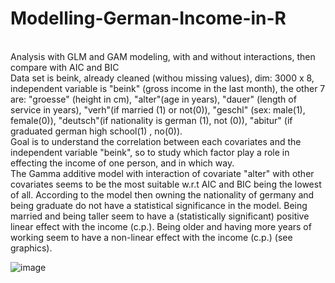 # Modelling-German-Income-in-R
<br />
Analysis with GLM and GAM modeling, with and without interactions, then compare with AIC and BIC
<br />
Data set is beink, already cleaned (withou missing values), dim: 3000 x 8, independent variable is "beink" (gross income in the last month), the other 7 are: "groesse" (height in cm), "alter"(age in years), "dauer" (length of service in years), "verh"(if married (1) or not(0)), "geschl" (sex: male(1), female(0)),  "deutsch"(if nationality is german (1), not (0)), "abitur" (if graduated german high school(1) , no(0)).
<br />
Goal is to understand the correlation between each covariates and the independent variable "beink", so to study which factor play a role in effecting the income of one person, and in which way.
<br />
The Gamma additive model with interaction of covariate "alter" with other covariates seems to be the most suitable w.r.t AIC and BIC being the lowest of all. According to the model then owning the nationality of germany and being graduate do not have a statistical significance in the model. Being married and being taller seem to have a (statistically significant) positive linear effect with the income (c.p.). Being older and having more years of working seem to have a non-linear effect with the income (c.p.) (see graphics).

![image](https://github.com/user-attachments/assets/8b695a0e-fff3-4971-9aeb-be47d4197dc4)
